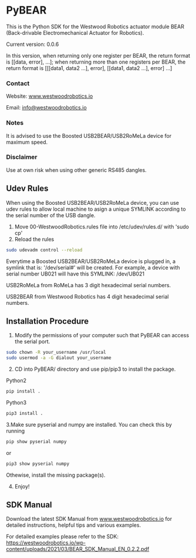 # PyBEAR
This is the Python SDK for the Westwood Robotics actuator module BEAR (Back-drivable Electromechanical Actuator for Robotics).

Current version: 0.0.6

In this version, when returning only one register per BEAR, the return format is [[data, error], ...]; when returning more than one registers per BEAR, the return format is [[[data1, data2 ...], error], [[data1, data2 ...], error] ...]

### Contact
Website: www.westwoodrobotics.io

Email: info@westwoodrobotics.io

### Notes
It is advised to use the Boosted USB2BEAR/USB2RoMeLa device for maximum speed.

### Disclaimer
Use at own risk when using other generic RS485 dangles.

###

## Udev Rules
When using the Boosted USB2BEAR/USB2RoMeLa device, you can use udev rules to allow local machine to asign a unique SYMLINK according to the serial number of the USB dangle.
1. Move 00-WestwoodRobotics.rules file into /etc/udev/rules.d/ with 'sudo cp'
2. Reload the rules
```bash
sudo udevadm control --reload
```

Everytime a  Boosted USB2BEAR/USB2RoMeLa device is plugged in, a symlink that is: '/dev/serial#' will be created.
For example, a device with serial number UB021 will have this SYMLINK: /dev/UB021

USB2RoMeLa from RoMeLa has 3 digit hexadecimal serial numbers.

USB2BEAR from Westwood Robotics has 4 digit hexadecimal serial numbers.


## Installation Procedure
1. Modify the permissions of your computer such that PyBEAR can access the serial port.
```bash
sudo chown -R your_username /usr/local
sudo usermod -a -G dialout your_username
```

2. CD into PyBEAR/ directory and use pip/pip3 to install the package.

Python2
```bash
pip install .
```

Python3
```bash
pip3 install .
```
3.Make sure pyserial and numpy are installed. You can check this by running 
```bash
pip show pyserial numpy
```
or 
```bash
pip3 show pyserial numpy
```

Othewise, install the missing package(s).

4. Enjoy!

## SDK Manual
Download the latest SDK Manual from www.westwoodrobotics.io for detailed instructions, helpful tips and various examples.

For detailed examples please refer to the SDK: 
https://westwoodrobotics.io/wp-content/uploads/2021/03/BEAR_SDK_Manual_EN_0.2.2.pdf

